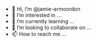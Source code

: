 - 👋 Hi, I’m @jamie-armoordon
- 👀 I’m interested in ...
- 🌱 I’m currently learning ...
- 💞️ I’m looking to collaborate on ...
- 📫 How to reach me ...

<!---
jamie-armoordon/jamie-armoordon is a ✨ special ✨ repository because its `README.md` (this file) appears on your GitHub profile.
You can click the Preview link to take a look at your changes.
--->
